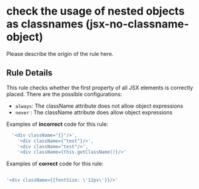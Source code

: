 # check the usage of nested objects as classnames (jsx-no-classname-object)

Please describe the origin of the rule here.


## Rule Details

This rule checks whether the first property of all JSX elements is correctly placed. There are the possible configurations:

* `always`: The className attribute does not allow object expressions
* `never` : The className attribute does allow object expressions

Examples of **incorrect** code for this rule:

```js
  '<div className="{}"/>',
	'<div className={"test"}/>',
	'<div className="test"/>',
	'<div className={this.getClassName()}/>'
```

Examples of **correct** code for this rule:

```js

'<div className={{fontSize: \'12px\'}}/>'

```
